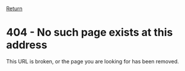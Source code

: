 <a href="/">Return</a>

# 404 - No such page exists at this address
This URL is broken, or the page you are looking for has been removed.